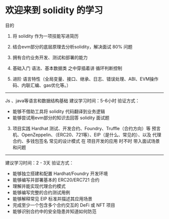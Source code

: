 # 欢迎来到 solidity 的学习

目的
1. 将 solidity 作为一项技能写进简历
2. 结合evm部分的底层原理去分析solidity，解决面试 80% 问题
3. 拥有合约业务开发、测试和部署的能力

1. 基础入门
语法、基本数据类 之中穿插着讲 循环判断控制

2. 进阶
语言特性（全局变量、接口、继承、日志、错误处理、ABI、EVM操作码、内联汇编、gas优化等。）


---

Js 、java等语言和数据结构基础
建议学习时间：5-6小时
验证方式：
- 能够不借助工具将 solidity 代码翻译到业务逻辑
- 能够尝试用evm部分的知识去回答 solidity 面试题

3. 项目实践
Hardhat 测试、开发合约、Foundry、Truffle（合约方向）等
预言机、OpenZeppelin、（ERC20、721等）、EIP（是什么、常见的）、以及 代理合约、多钱包签名 常见的设计模式 在 项目开发的应用
时不时 带入面试场景和问题

---

建议学习时间：2 - 3天
验证方式： 
- 能够独立搭建和配置 Hardhat/Foundry 开发环境
- 能够编写并部署基本的 ERC20/ERC721 合约
- 理解并能实现代理合约模式
- 能够编写完整的合约测试用例
- 能够解释常见 EIP 标准并描述其应用场景
- 完成至少一个包含多个合约交互的 DeFi 或 NFT 项目
- 能够识别合约中的安全隐患并知道如何防范